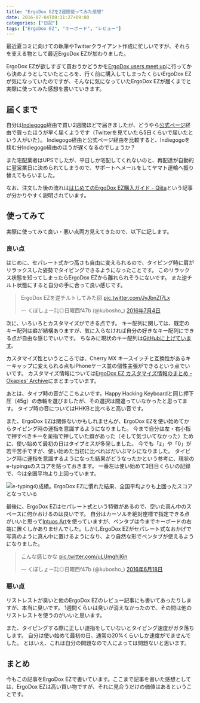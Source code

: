 ```yaml
---
title: "ErgoDox EZを2週間使ってみた感想"
date: 2016-07-04T09:31:27+09:00
categories: ["日記"]
tags: ["ErgoDox EZ", "キーボード", "レビュー"]
---
```


最近夏コミに向けての執筆やTwitterクライアント作成に忙しいですが、それらを支える物として最近ErgoDox EZが加わりました。

ErgoDox EZが欲しすぎて買おうかどうかを[ErgoDox users meet up](http://eventdots.jp/report/20160610_588645)に行ってから決めようとしていたところを、行く前に購入してしまったくらいErgoDox EZが気になっていたのですが、そんなに気になっていたErgoDox EZが届くまでと実際に使ってみた感想を書いていきます。

## 届くまで

自分は[Indiegogo](https://www.indiegogo.com/projects/ergodox-ez-an-incredible-mechanical-keyboard#/)経由で買い2週間ほどで届きましたが、どうやら[公式ページ](https://ergodox-ez.com/)経由で買ったほうが早く届くようです（Twitterを見ていたら5日くらいで届いたという人がいた）。
Indiegogo経由と公式ページ経由を比較すると、Indiegogoを挟む分Indiegogo経由のほうが遅くなるのでしょうか？

また宅配業者はUPSでしたが、平日しか宅配してくれないのと、再配達が自動的に翌営業日に決められてしまうので、サポートへメールをしてヤマト運輸へ振り替えてもらいました。

なお、注文した後の流れは[はじめてのErgoDox EZ購入ガイド - Qiita](http://qiita.com/moutend/items/dd3ac2b8cffd69809928)という記事が分かりやすく説明されています。

## 使ってみて

実際に使ってみて良い・悪い点両方見えてきたので、以下に記します。

### 良い点

はじめに、セパレート式かつ高さも自由に変えられるので、タイピング時に肩がリラックスした姿勢でタイピングできるようになったことです。
このリラックス状態を知ってしまったらErgoDox EZから離れられそうにないです。
また逆チルト状態にすると自分の手に合って良い感じです。

<blockquote class="twitter-tweet" lang="ja"><p lang="ja" dir="ltr">ErgoDox EZを逆チルトしてみた図 <a href="https://t.co/JyJbnZI7Lx">pic.twitter.com/JyJbnZI7Lx</a></p>&mdash; くぼしょー㌠◎日曜西f47b (@kubosho_) <a href="https://twitter.com/kubosho_/status/749892423539576832">2016年7月4日</a></blockquote>

次に、いろいろとカスタマイズができる点です。
キー配列に関しては、既定のキー配列は癖が結構ありますが、気に入らなければ自分の好きなキー配列にできる点が自由な感じでいいです。
ちなみに現状のキー配列は[GitHubに上げています](https://github.com/kubosho/qmk_firmware/blob/master/keyboard/ergodox_ez/keymaps/kubosho/keymap.c)。

カスタマイズ性というところでは、Cherry MX キースイッチと互換性があるキーキャップに変えられる点もiPhoneケース並の個性主張ができるという点でいいです。
カスタマイズ情報については[ErgoDox EZ カスタマイズ情報のまとめ - Okapies' Archive](http://okapies.hateblo.jp/entry/2016/05/15/164009)にまとまっています。

あとは、タイプ時の音がここちよいです。Happy Hacking Keyboardと同じ押下圧（45g）の赤軸を選びましたが、その選択は間違っていなかったと思ってます。
タイプ時の音についてはHHKBと比べると高い音です。

また、ErgoDox EZは関係ないかもしれませんが、ErgoDox EZを使い始めてからタイピング時の運指を意識するようになりました。
今まで自分は左・右小指で押すべきキーを薬指で押していた癖があった（そして気づいてなかった）ために、使い始めて最初の日はタイプミスが多発しました。
今でも「z」や「0」が若干苦手ですが、使い始めた当初に比べればだいぶマシになりました。
タイピング時に運指を意識するようになった結果がどうなったかという参考に、現状のe-typingsのスコアを貼っておきます。
一番左は使い始めて3日目くらいの記録で、今は全国平均より上回っています。

![e-typingの成績。ErgoDox EZに慣れた結果、全国平均よりも上回ったスコアとなっている](/images/ergodoxez-review/e-typing.png)

最後に、ErgoDox EZはセパレート式という特徴があるので、空いた真ん中のスペースに何かおけるのは良いです。
自分はカーソルを絶対座標で指定できる点がいいと思って[Intuos Art](http://amzn.to/29eZdtJ)を使っていますが、ペンタブは今までキーボードの右端に置くしかありませんでした。しかしErgoDox EZがセパレート式なおかげで写真のように真ん中に置けるようになり、より自然な形でペンタブが使えるようになりました。

<blockquote class="twitter-tweet" data-lang="ja"><p lang="ja" dir="ltr">こんな感じかな <a href="https://t.co/uLUmghjI6n">pic.twitter.com/uLUmghjI6n</a></p>&mdash; くぼしょー㌠◎日曜西f47b (@kubosho_) <a href="https://twitter.com/kubosho_/status/743969878382510080">2016年6月18日</a></blockquote>

### 悪い点

リストレストが臭いと他のErgoDox EZのレビュー記事にも書いてあったりしますが、本当に臭いです。
1週間くらいは臭いが消えなかったので、その間は他のリストレストを使うのがいいと思います。

また、タイピングする際に正しい運指をしていないとタイピング速度がガタ落ちします。
自分は使い始めて最初の日、通常の20%くらいしか速度がでませんでした。
とはいえ、これは自分の問題なので人によっては問題ないと思います。

## まとめ

今もこの記事をErgoDox EZで書いています。ここまで記事を書いた感想としては、ErgoDox EZは高い買い物ですが、それに見合うだけの価値はあるということです。
